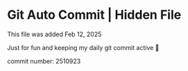 # Git Auto Commit | Hidden File

This file was added Feb 12, 2025

Just for fun and keeping my daily git commit active 🤪

commit number: 2510923
